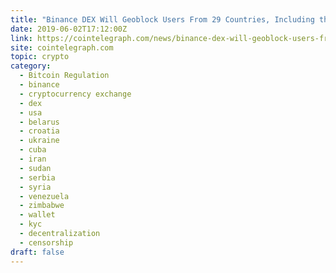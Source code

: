 ```yaml
---
title: "Binance DEX Will Geoblock Users From 29 Countries, Including the US"
date: 2019-06-02T17:12:00Z
link: https://cointelegraph.com/news/binance-dex-will-geoblock-users-from-29-countries-including-the-us?utm_medium=RSS&utm_source=hune
site: cointelegraph.com
topic: crypto
category:
  - Bitcoin Regulation
  - binance
  - cryptocurrency exchange
  - dex
  - usa
  - belarus
  - croatia
  - ukraine
  - cuba
  - iran
  - sudan
  - serbia
  - syria
  - venezuela
  - zimbabwe
  - wallet
  - kyc
  - decentralization
  - censorship
draft: false
---
```

